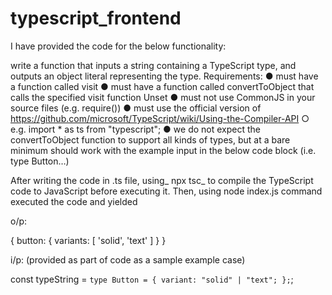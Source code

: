 ﻿# typescript_frontend

I have provided the code for the below functionality:

write a function that inputs a string containing a TypeScript type, and outputs an object literal representing the type.
Requirements: 
● must have a function called visit
● must have a function called convertToObject that calls the specified visit function Unset
● must not use CommonJS in your source files (e.g. require())
● must use the official version of https://github.com/microsoft/TypeScript/wiki/Using-the-Compiler-API
  ○ e.g. import * as ts from "typescript";
● we do not expect the convertToObject function to support all kinds of types, but at a bare minimum should work with the example input in the below code block (i.e. type Button…)

After writing the code in .ts file, using_ npx tsc_  to compile the TypeScript code to JavaScript before executing it. Then, using node index.js command executed the code and yielded 

o/p:

{ button: { variants: [ 'solid', 'text' ] } }

i/p:
(provided as part of code as a sample example case)

const typeString = `type Button = {
  variant: "solid" | "text";
};`;



